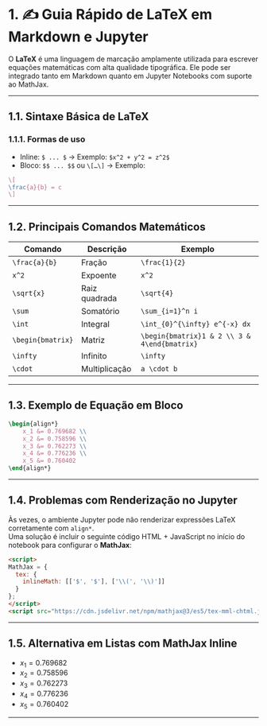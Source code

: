 
# 1. ✍️ Guia Rápido de LaTeX em Markdown e Jupyter

O **LaTeX** é uma linguagem de marcação amplamente utilizada para escrever equações matemáticas com alta qualidade tipográfica. Ele pode ser integrado tanto em Markdown quanto em Jupyter Notebooks com suporte ao MathJax.

---

## 1.1. Sintaxe Básica de LaTeX

### 1.1.1. Formas de uso

- Inline: `$ ... $` → Exemplo: `$x^2 + y^2 = z^2$`
- Bloco: `$$ ... $$` ou `\[…\]` → Exemplo:

```latex
\[
\frac{a}{b} = c
\]
```

---

## 1.2. Principais Comandos Matemáticos

| Comando              | Descrição                     | Exemplo                          |
|----------------------|-------------------------------|----------------------------------|
| `\frac{a}{b}`        | Fração                        | `\frac{1}{2}`                    |
| `x^2`                | Expoente                      | `x^2`                            |
| `\sqrt{x}`           | Raiz quadrada                 | `\sqrt{4}`                       |
| `\sum`               | Somatório                     | `\sum_{i=1}^n i`                 |
| `\int`               | Integral                      | `\int_{0}^{\infty} e^{-x} dx`   |
| `\begin{bmatrix}`    | Matriz                        | `\begin{bmatrix}1 & 2 \\ 3 & 4\end{bmatrix}` |
| `\infty`             | Infinito                      | `\infty`                         |
| `\cdot`              | Multiplicação                 | `a \cdot b`                      |

---

## 1.3. Exemplo de Equação em Bloco

```latex
\begin{align*}
    x_1 &= 0.769682 \\
    x_2 &= 0.758596 \\
    x_3 &= 0.762273 \\
    x_4 &= 0.776236 \\
    x_5 &= 0.760402
\end{align*}
```

---

## 1.4. Problemas com Renderização no Jupyter

Às vezes, o ambiente Jupyter pode não renderizar expressões LaTeX corretamente com `align*`.  
Uma solução é incluir o seguinte código HTML + JavaScript no início do notebook para configurar o **MathJax**:

```html
<script>
MathJax = {
  tex: {
    inlineMath: [['$', '$'], ['\\(', '\\)']]
  }
};
</script>
<script src="https://cdn.jsdelivr.net/npm/mathjax@3/es5/tex-mml-chtml.js"></script>
```

---

## 1.5. Alternativa em Listas com MathJax Inline

- $x_1 = 0.769682$
- $x_2 = 0.758596$
- $x_3 = 0.762273$
- $x_4 = 0.776236$
- $x_5 = 0.760402$

---